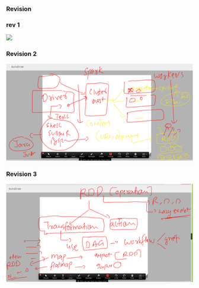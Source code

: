 ### Revision 

### rev 1 

<img src="rev1.png">

### Revision 2 

<img src="rev2.png">

### Revision 3 

<img src="rev3.png">

